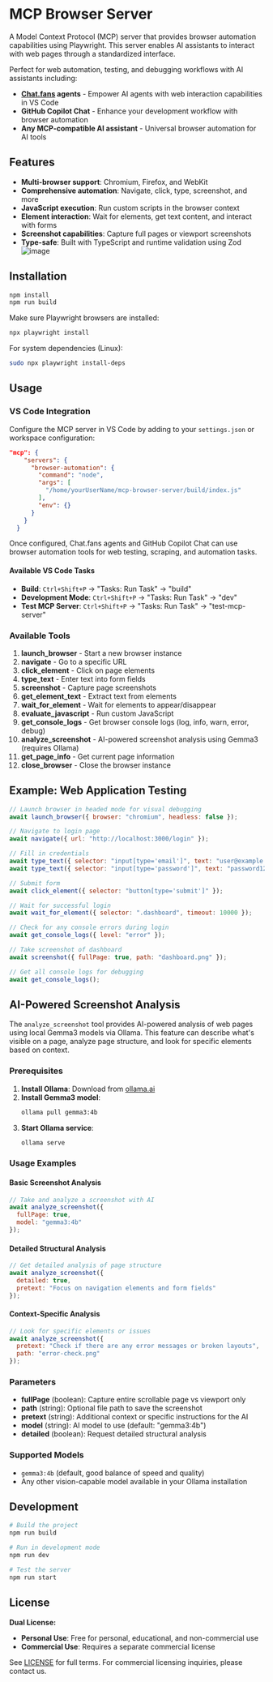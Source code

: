 # MCP Browser Server

A Model Context Protocol (MCP) server that provides browser automation capabilities using Playwright.
This server enables AI assistants to interact with web pages through a standardized interface.

Perfect for web automation, testing, and debugging workflows with AI assistants including:
- **[Chat.fans](https://chat.fans/) agents** - Empower AI agents with web interaction capabilities in VS Code
- **GitHub Copilot Chat** - Enhance your development workflow with browser automation
- **Any MCP-compatible AI assistant** - Universal browser automation for AI tools

## Features

- **Multi-browser support**: Chromium, Firefox, and WebKit
- **Comprehensive automation**: Navigate, click, type, screenshot, and more
- **JavaScript execution**: Run custom scripts in the browser context
- **Element interaction**: Wait for elements, get text content, and interact with forms
- **Screenshot capabilities**: Capture full pages or viewport screenshots
- **Type-safe**: Built with TypeScript and runtime validation using Zod
![image](https://github.com/user-attachments/assets/1be27520-cf5e-4010-88d7-b3b262af4074)

## Installation

```bash
npm install
npm run build
```

Make sure Playwright browsers are installed:
```bash
npx playwright install
```

For system dependencies (Linux):
```bash
sudo npx playwright install-deps
```

## Usage

### VS Code Integration

Configure the MCP server in VS Code by adding to your `settings.json` or workspace configuration:

```json
"mcp": {
    "servers": {
      "browser-automation": {
        "command": "node",
        "args": [
          "/home/yourUserName/mcp-browser-server/build/index.js"
        ],
        "env": {}
      }
    }
  }
```

Once configured, Chat.fans agents and GitHub Copilot Chat can use browser automation tools for web testing, scraping, and automation tasks.

#### Available VS Code Tasks

- **Build**: `Ctrl+Shift+P` → "Tasks: Run Task" → "build"
- **Development Mode**: `Ctrl+Shift+P` → "Tasks: Run Task" → "dev"  
- **Test MCP Server**: `Ctrl+Shift+P` → "Tasks: Run Task" → "test-mcp-server"

### Available Tools

1. **launch_browser** - Start a new browser instance
2. **navigate** - Go to a specific URL
3. **click_element** - Click on page elements
4. **type_text** - Enter text into form fields
5. **screenshot** - Capture page screenshots
6. **get_element_text** - Extract text from elements
7. **wait_for_element** - Wait for elements to appear/disappear
8. **evaluate_javascript** - Run custom JavaScript
9. **get_console_logs** - Get browser console logs (log, info, warn, error, debug)
10. **analyze_screenshot** - AI-powered screenshot analysis using Gemma3 (requires Ollama)
11. **get_page_info** - Get current page information
12. **close_browser** - Close the browser instance

## Example: Web Application Testing

```javascript
// Launch browser in headed mode for visual debugging
await launch_browser({ browser: "chromium", headless: false });

// Navigate to login page
await navigate({ url: "http://localhost:3000/login" });

// Fill in credentials
await type_text({ selector: "input[type='email']", text: "user@example.com" });
await type_text({ selector: "input[type='password']", text: "password123" });

// Submit form
await click_element({ selector: "button[type='submit']" });

// Wait for successful login
await wait_for_element({ selector: ".dashboard", timeout: 10000 });

// Check for any console errors during login
await get_console_logs({ level: "error" });

// Take screenshot of dashboard
await screenshot({ fullPage: true, path: "dashboard.png" });

// Get all console logs for debugging
await get_console_logs();
```

## AI-Powered Screenshot Analysis

The `analyze_screenshot` tool provides AI-powered analysis of web pages using local Gemma3 models via Ollama. This feature can describe what's visible on a page, analyze page structure, and look for specific elements based on context.

### Prerequisites

1. **Install Ollama**: Download from [ollama.ai](https://ollama.ai)
2. **Install Gemma3 model**:
   ```bash
   ollama pull gemma3:4b
   ```
3. **Start Ollama service**:
   ```bash
   ollama serve
   ```

### Usage Examples

#### Basic Screenshot Analysis
```javascript
// Take and analyze a screenshot with AI
await analyze_screenshot({ 
  fullPage: true,
  model: "gemma3:4b"
});
```

#### Detailed Structural Analysis
```javascript
// Get detailed analysis of page structure
await analyze_screenshot({ 
  detailed: true,
  pretext: "Focus on navigation elements and form fields"
});
```

#### Context-Specific Analysis
```javascript
// Look for specific elements or issues
await analyze_screenshot({ 
  pretext: "Check if there are any error messages or broken layouts",
  path: "error-check.png"
});
```

### Parameters

- **fullPage** (boolean): Capture entire scrollable page vs viewport only
- **path** (string): Optional file path to save the screenshot
- **pretext** (string): Additional context or specific instructions for the AI
- **model** (string): AI model to use (default: "gemma3:4b")
- **detailed** (boolean): Request detailed structural analysis

### Supported Models

- `gemma3:4b` (default, good balance of speed and quality)
- Any other vision-capable model available in your Ollama installation

## Development

```bash
# Build the project
npm run build

# Run in development mode
npm run dev

# Test the server
npm run start
```

## License

**Dual License:**
- **Personal Use**: Free for personal, educational, and non-commercial use
- **Commercial Use**: Requires a separate commercial license

See [LICENSE](LICENSE) for full terms. For commercial licensing inquiries, please contact us.
